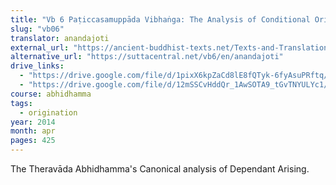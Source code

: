 ```yaml
---
title: "Vb 6 Paṭiccasamuppāda Vibhaṅga: The Analysis of Conditional Origination"
slug: "vb06"
translator: anandajoti
external_url: "https://ancient-buddhist-texts.net/Texts-and-Translations/Paticcasamuppadavibhanga/index.htm"
alternative_url: "https://suttacentral.net/vb6/en/anandajoti"
drive_links:
  - "https://drive.google.com/file/d/1pixX6kpZaCd8lE8fQTyk-6fyAsuPRftq/view?usp=drivesdk"
  - "https://drive.google.com/file/d/12mSSCvHddQr_1AwSOTA9_tGvTNYULYc1/view?usp=drivesdk"
course: abhidhamma
tags:
  - origination
year: 2014
month: apr
pages: 425
---
```


The Theravāda Abhidhamma's Canonical analysis of Dependant Arising.

